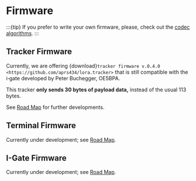# Firmware

:::{tip}
If you prefer to write your own firmware, please, check out the [codec algorithms](#codec).
:::


## Tracker Firmware
Currently, we are offering {download}`tracker firmware v.0.4.0 <https://github.com/aprs434/lora.tracker>`
that is still compatible with the i‑gate developed by Peter Buchegger, OE5BPA.

This tracker **only sends 30 bytes of payload data,** instead of the usual 113 bytes.

See [Road Map](#road-map) for further developments.


## Terminal Firmware
Currently under development; see [Road Map](#road-map).


## I-Gate Firmware
Currently under development; see [Road Map](#road-map).
